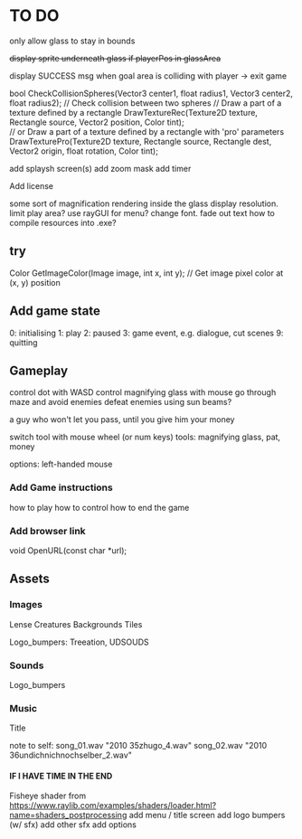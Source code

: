 # TO DO

only allow glass to stay in bounds

~~display sprite underneath glass if playerPos in glassArea~~

display SUCCESS msg when goal area is colliding with player -> exit game

 bool CheckCollisionSpheres(Vector3 center1, float radius1, Vector3 center2, float radius2);   // Check collision between two spheres
 // Draw a part of a texture defined by a rectangle
 DrawTextureRec(Texture2D texture, Rectangle source, Vector2 position, Color tint);   
 // or Draw a part of a texture defined by a rectangle with 'pro' parameters
DrawTexturePro(Texture2D texture, Rectangle source, Rectangle dest, Vector2 origin, float rotation, Color tint); 

add splaysh screen(s)
add zoom mask
add timer

Add license

some sort of magnification rendering inside the glass
display resolution. limit play area?
use rayGUI for menu? change font. fade out text
how to compile resources into .exe?

## try
Color GetImageColor(Image image, int x, int y);    // Get image pixel color at (x, y) position


## Add game state
0: initialising
1: play
2: paused
3: game event, e.g. dialogue, cut scenes
9: quitting

## Gameplay

control dot with WASD
control magnifying glass with mouse
go through maze and avoid enemies
defeat enemies using sun beams?

a guy who won't let you pass, until you give him your money

switch tool with mouse wheel (or num keys)
tools: magnifying glass, pat, money

options: left-handed mouse

### Add Game instructions
how to play
how to control
how to end the game

### Add browser link
void OpenURL(const char *url);  

## Assets

### Images

Lense
Creatures
Backgrounds
Tiles

Logo_bumpers: Treeation, UDSOUDS

### Sounds
Logo_bumpers

### Music
Title 

note to self: 
song_01.wav		"2010 35zhugo_4.wav"
song_02.wav		"2010 36undichnichnochselber_2.wav"


#### IF I HAVE TIME IN THE END

Fisheye shader from https://www.raylib.com/examples/shaders/loader.html?name=shaders_postprocessing
add menu / title screen
add logo bumpers (w/ sfx)
add other sfx
add options